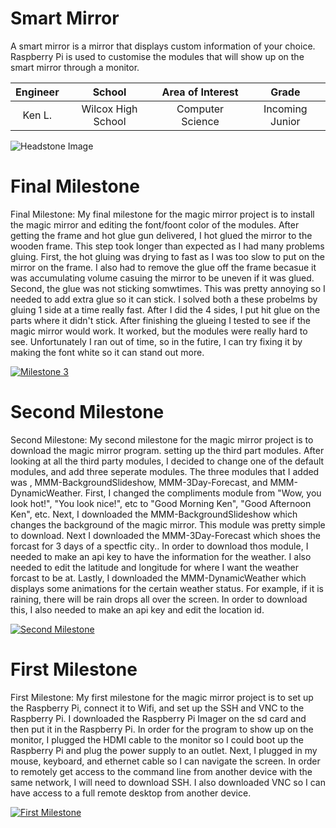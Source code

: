 ﻿# Smart Mirror
A smart mirror is a mirror that displays custom information of your choice. Raspberry Pi is used to customise the modules that will show up on the smart mirror through a monitor. 


| **Engineer** | **School** | **Area of Interest** | **Grade** |
|:--:|:--:|:--:|:--:|
| Ken L. | Wilcox High School | Computer Science | Incoming Junior

![Headstone Image](https://bluestampengineering.com/wp-content/uploads/2016/05/improve.jpg)
  
# Final Milestone
Final Milestone: My final milestone for the magic mirror project is to install the magic mirror and editing the font/foont color of the modules. After getting the frame and hot glue gun delivered, I hot glued the mirror to the wooden frame. This step took longer than expected as I had many problems gluing. First, the hot gluing was drying to fast as I was too slow to put on the mirror on the frame. I also had to remove the glue off the frame becasue it was accumulating volume casuing the mirror to be uneven if it was glued. Second, the glue was not sticking somwtimes. This was pretty annoying so I needed to add extra glue so it can stick. I solved both a these probelms by gluing 1 side at a time really fast. After I did the 4 sides, I put hit glue on the parts where it didn't stick. After finishing the glueing I tested to see if the magic mirror would work. It worked, but the modules were really hard to see. Unfortunately I ran out of time, so in the futire, I can try fixing it by making the font white so it can stand out more. 

[![Milestone 3](https://res.cloudinary.com/marcomontalbano/image/upload/v1625256068/video_to_markdown/images/youtube--d7PUuXeYO5Y-c05b58ac6eb4c4700831b2b3070cd403.jpg)](https://www.youtube.com/watch?v=d7PUuXeYO5Y "Milestone 3")

# Second Milestone
Second Milestone: My second milestone for the magic mirror project is to download the magic mirror program. setting up the third part modules. After looking at all the third party modules, I decided to change one of the default modules, and add three seperate modules. The three modules that I added was , MMM-BackgroundSlideshow, MMM-3Day-Forecast, and MMM-DynamicWeather. First, I changed the compliments module from "Wow, you look hot!", "You look nice!", etc to "Good Morning Ken", "Good Afternoon Ken", etc. Next, I downloaded the MMM-BackgroundSlideshow which changes the background of the magic mirror. This module was pretty simple to download. Next I downloaded the MMM-3Day-Forecast which shoes the forcast for 3 days of a spectfic city.. In order to download thos module, I needed to make an api key to have the information for the weather. I also needed to edit the latitude and longitude for where I want the weather forcast to be at. Lastly, I downloaded the MMM-DynamicWeather which displays some animations for the certain weather status. For example, if it is raining, there will be rain drops all over the screen. In order to download this, I also needed to make an api key and edit the location id.

[![Second Milestone](https://res.cloudinary.com/marcomontalbano/image/upload/v1625085480/video_to_markdown/images/youtube--zXp7nldh0Co-c05b58ac6eb4c4700831b2b3070cd403.jpg)](https://www.youtube.com/watch?v=zXp7nldh0Co&ab_channel=BlueStampEng "Second Milestone")
# First Milestone
First Milestone: My first milestone for the magic mirror project is to set up the Raspberry Pi, connect it to Wifi, and set up the SSH and VNC to the Raspberry Pi. I downloaded the Raspberry Pi Imager on the sd card and then put it in the Raspberry Pi. In order for the program to show up on the monitor, I plugged the HDMI cable to the monitor so I could boot up the Raspberry Pi and plug the power supply to an outlet. Next, I plugged in my mouse, keyboard, and ethernet cable so I can navigate the screen. In order to remotely get access to the command line from another device with the same network, I will need to download SSH. I also downloaded VNC so I can have access to a full remote desktop from another device.

[![First Milestone](https://res.cloudinary.com/marcomontalbano/image/upload/v1625085385/video_to_markdown/images/youtube--KeEngMRJlKo-c05b58ac6eb4c4700831b2b3070cd403.jpg)](https://www.youtube.com/watch?v=KeEngMRJlKo&ab_channel=BlueStampEng "First Milestone")
